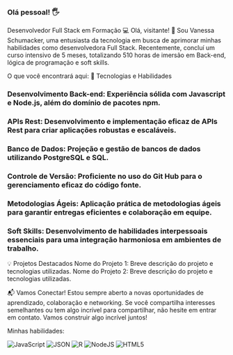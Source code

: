 ### Olá pessoal! :raised_hand_with_fingers_splayed:

Desenvolvedor Full Stack em Formação 💻
Olá, visitante! 👋 Sou Vanessa Schumacker, uma entusiasta da tecnologia em busca de aprimorar minhas habilidades como desenvolvedora Full Stack. Recentemente, concluí um curso intensivo de 5 meses, totalizando 510 horas de imersão em Back-end, lógica de programação e soft skills.

O que você encontrará aqui:
🚀 Tecnologias e Habilidades
### Desenvolvimento Back-end: Experiência sólida com Javascript e Node.js, além do domínio de pacotes npm.

### APIs Rest: Desenvolvimento e implementação eficaz de APIs Rest para criar aplicações robustas e escaláveis.

### Banco de Dados: Projeção e gestão de bancos de dados utilizando PostgreSQL e SQL.

### Controle de Versão: Proficiente no uso do Git Hub para o gerenciamento eficaz do código fonte.

### Metodologias Ágeis: Aplicação prática de metodologias ágeis para garantir entregas eficientes e colaboração em equipe.

### Soft Skills: Desenvolvimento de habilidades interpessoais essenciais para uma integração harmoniosa em ambientes de trabalho.

💡 Projetos Destacados
Nome do Projeto 1: Breve descrição do projeto e tecnologias utilizadas.
Nome do Projeto 2: Breve descrição do projeto e tecnologias utilizadas.


📬 Vamos Conectar!
Estou sempre aberto a novas oportunidades de aprendizado, colaboração e networking. Se você compartilha interesses semelhantes ou tem algo incrível para compartilhar, não hesite em entrar em contato. Vamos construir algo incrível juntos!

Minhas habilidades:

![JavaScript](https://img.shields.io/badge/JavaScript-323330?style=for-the-badge&logo=javascript&logoColor=F7DF1E)
![JSON](https://img.shields.io/badge/json-5E5C5C?style=for-the-badge&logo=json&logoColor=white)
![R](https://img.shields.io/badge/R-276DC3?style=for-the-badge&logo=r&logoColor=white)
![NodeJS](https://img.shields.io/badge/Node%20js-339933?style=for-the-badge&logo=nodedotjs&logoColor=white)
![HTML5](https://img.shields.io/badge/HTML5-E34F26?style=for-the-badge&logo=html5&logoColor=white)



